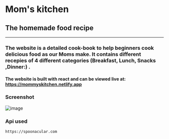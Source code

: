 # Mom's kitchen
## The homemade food recipe

<hr />

### The website is a detailed cook-book to help beginners cook delicious food as our Moms make. It contains different recepies of 4 different categories (Breakfast, Lunch, Snacks ,Dinner:)  .
#### The website is built with react and can be viewed live at: https://mommyskitchen.netlify.app

### Screenshot
![image](https://github.com/Saurabhparshar/mummysrecipe/blob/main/public/media/newkitchen.jpg)

### Api used
  ``` https://spoonacular.com ```
